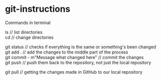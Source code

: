 # git-instructions

Commands in terminal

ls // list directories <br>
cd // change directories <br>

git status // checks if everything is the same or something's been changed <br>
git add . // add the changes to the middle part of the process <br>
git commit - m"Message what changed here" // commit the changes <br>
git push // push them back to the repository, not just the local repository <br>

git pull // getting the changes made in GitHub to our local repository <br>
